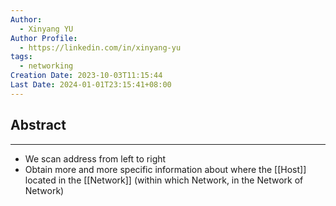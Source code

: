 ```yaml
---
Author:
  - Xinyang YU
Author Profile:
  - https://linkedin.com/in/xinyang-yu
tags:
  - networking
Creation Date: 2023-10-03T11:15:44
Last Date: 2024-01-01T23:15:41+08:00
---
```

## Abstract
---
- We scan address from left to right
- Obtain more and more specific information about where the [[Host]] located in the [[Network]] (within which Network, in the Network of Network)